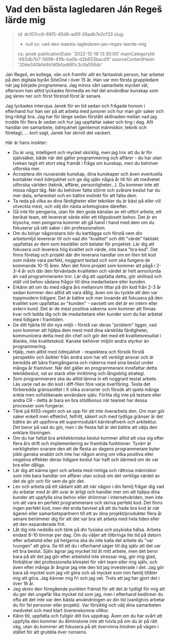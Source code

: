 Vad den bästa lagledaren Ján Regeš lärde mig
============================================

> id: dc107cc6-69f5-45d9-ad5f-26adb7e2cf33
> slug:
> 	- null
> 	sv: vad-den-baesta-lagledaren-jan-reges-laerde-mig
> 
> cs: janek
> publicationDate: '2022-12-18 13:30:00'
> mainCategoryId: '483db7b7-5699-41fb-ba0b-d2b653bacd1f'
> sourceContentHash: '20de340bfd4b1d0bfad881c3c9a556dc'

Ján Regeš, en kollega, vän och framför allt en fantastisk person, har arbetat på den digitala byrån SiteOne i över 15 år. Han var min första gruppledare när jag började programmera. Jag minns vårt samarbete mycket väl, eftersom han alltid lyckades förmedla en hel del användbar kunskap som jag skrev ner och först förstod först år senare.

Jag lyckades intervjua Janek för en tid sedan och frågade honom i efterhand hur han ser på att arbeta med juniorer och hur man gör saker och ting riktigt bra. Jag har för länge sedan förstått skillnaden mellan vad jag trodde för flera år sedan och hur jag uppfattar saker och ting i dag. Allt handlar om samarbete, ödmjukhet (gentemot människor, teknik och företag), ... kort sagt, Janek har skrivit det vackert.

Här är hans insikter:

- Du är ung, intelligent och mycket skicklig, men jag tror att du är för självsäker, både när det gäller programmering och affärer - du har utan tvekan tagit ett stort steg framåt i fråga om kunskap, men du behöver utforska mer.
- Acceptera din nuvarande kunskap, dina kunskaper och även eventuella kontakter med ödmjukhet och ge dig själv några år till för att medvetet utforska världen (teknik, affärer, personligheter...). Du kommer inte att missa något tåg. När du behöver fatta större och svårare beslut har du mer data, erfarenhet och en bättre instinkt för att fatta dem.
- Ta reda på vilka av dina färdigheter eller tekniker du är bäst på eller vill utveckla mest, och välj din nästa arbetsgivare därefter.
- Gå inte för pengarna, utan för den goda känslan av ett utfört arbete, ett berikat team, ett levererat värde eller ett tillgodosett behov. Det är en klyscha, men pengarna kommer att gå hand i hand med dem om du fokuserar på rätt saker i din professionalism.
- Om du börjar någonstans bör du kartlägga och förstå vem din arbetsmiljö levererar till och vad din "kvalitet" och ditt "värde" faktiskt uppfattas av dem som beställer och betalar för projektet. Lär dig att fokusera och leverera hög kvalitet och värde, inte bara "bra kod". Det finns företag och projekt där din leverans handlar om en liten bit kod som måste vara perfekt, noggrant testad och som ska fungera de kommande 10-15 åren. Men det finns projekt som kommer att pågå i 2-3-4 år och där den förväntade kvaliteten och värdet är helt annorlunda än vad programmeraren tror. Lär dig att uppfatta detta, gör skillnad och ställ vid behov sådana frågor till dina medarbetare eller kunden.
- Erkänn att om du med några års mellanrum tittar på din kod från 2-3 år sedan kommer den alltid att vara dålig, även om du tyckte att den var toppmodern tidigare. Det är bättre och mer lovande att fokusera på den kvalitet som uppfattas av "kunden" - oavsett om det är en intern eller extern kund. Det är de mest positiva sakerna som kommer att finnas kvar och ladda dig och de medarbetare eller kunder som du har arbetat med tidigare i framtiden.
- Ge ditt hjärta till din nya miljö - förstå var deras "problem" ligger, vad som kommer att hjälpa dem mest med dina särskilda färdigheter, kommunicera detta med din chef och gör det med ett kvalitetsresultat i åtanke, inte kvalitetskod. Kanske behöver miljön andra styrkor än programmering.
- Hjälp, men alltid med ödmjukhet - respektera och försök förstå perspektiv och åsikter från andra som har ett verkligt ansvar och är beredda att bära framgångarna och riskerna med sina beslut under många år framöver. När det gäller en programmerare innefattar detta teknikbeslut, val av stack eller inriktning och långsiktig strategi.
- Som programmerare ska du alltid lämna in ett noggrant testat arbete. Läs varje rad av din kod i diff-filen före varje överföring. Testa det förberedda gränssnittet i X olika scenarier och försök att spela många enkla men sofistikerade användare själv. Förlita dig inte på testare eller andra CR - detta är bara en bra stödbonus när teamet har dessa processer som fungerar.
- Tänk på KISS-regeln och se upp för att inte överarbeta den. Om man gör saker enkelt men effektivt, felfritt, säkert och med tydliga gränser är det bättre än att uppfinna ett supermodulärt kärnkraftverk och arkitektur. Det beror på vad du gör, men i de flesta fall är det bättre att välja den enklare lösningen.
- Om du har fattat bra arkitektoniska beslut kommer alltid att visa sig efter flera års drift och implementering av framtida funktioner. Tyvärr är verkligheten snarare den att de flesta av dagens programmerare byter jobb ganska snabbt och inte har någon aning om vilka positiva eller negativa effekter deras tidigare beslut har haft och därmed om de var bra eller dåliga.
- Lär dig att känna igen och arbeta med rimliga och rättvisa människor som inte bara handlar om affärer utan också om det verkliga värdet av det de gör och för vem de gör det.
- Lev och arbeta på ett sådant sätt att när någon i din familj frågar dig vad du arbetar med är ditt svar är ärligt och handlar mer om att hjälpa dina kunder att uppfylla sina behov eller drömmar i internetvärlden, men inte om att vara en perfekt programmerare och skriva perfekt kod. Det finns ingen perfekt kod, men det enda beviset på att du hade bra kod är när ägaren eller samarbetspartnern till ett av dina projekt/produkter flera år senare berömmer dig för att det var bra att arbeta med hela tiden eller att den expanderade fint.
- Låt dig inte nedslås och tänk på din fysiska och psykiska hälsa. Arbeta endast 8-10 timmar per dag. Om du väljer att tillbringa lite tid på datorn efter arbetstid eller på helgerna ska du inte kalla det arbete du "var tvungen" att göra. Se till att du i efterhand säger till dig själv att det var ett bra beslut. Själv ägnar jag mycket tid åt mitt arbete, men det beror bara på att det jag gör efter arbetstid inte stressar mig, gör mig glad, förbättrar det professionella klimatet för vårt team eller mig själv, och även efter många år ångrar jag inte den tid jag investerade i det. Jag gör bara så mycket som jag vill göra och så mycket som min familj tillåter mig att göra. Jag känner mig fri och jag vet. Trots att jag har gjort det i över 16 år.
- Jag skrev den föregående punkten främst för att det är tydligt för mig att du ger det ungefär lika mycket tid som jag, men i efterhand bedömer du ofta att det inte var den bästa användningen av din tid (vanligtvis arbetar du för fel personer eller projekt). Var försiktig och välj dina samarbeten medvetet och med klart överenskomna villkor.
- Känn till, uppfatta och fullgör ditt livs uppdrag. Även om du har svårt att uppfylla den kommer du åtminstone inte att tvivla på om du är på rätt väg, utan du kommer att fokusera på att övervinna hindren på vägen i stället för att grubbla över nonsens.
